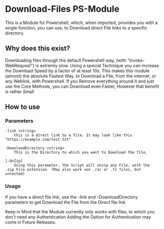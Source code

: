 # Download-Files PS-Module

This is a Module for Powershell, which, when imported, provides you with a single function, you can use, to Download direct File links to a specific directory.

## Why does this exist?

Downloading files through the default Powershell way, (with "Invoke-WebRequest") is extremly slow. Using a special Technique you can increase the Download Speed by a factor of at least 10x.
This makes this module (almost) the absolute Fastest Way, to Download a File, from the internet, or any Weblink, with Powershell.
If you Remove everything around it and just use the Core Methods, you can Download even Faster, However that benefit is rather Small

## How to use

### Parameters

    -link <string> 
        this is a direct link to a file. It may look like this "https://example.com/test.txt"

    -DownloadDirectory <string>
        This is the Directory to which you want to Download the file.

    [-UnZip]
        Using this parameter, the Script will unzip any File, with the .zip File extension. (May also work von .rar or .7z files, but untested)

### Usage

If you have a direct file link, use the -link and -DownloadDirectory parameters to get Download the File from the Direct file link

Keep in Mind that the Module currently only works with files, to which you don't need any Authentication
Adding the Option for Authentication may come in Future Releases.